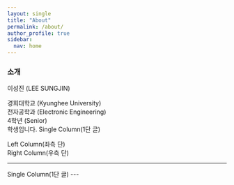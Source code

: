 ```yaml
---
layout: single
title: "About"
permalink: /about/
author_profile: true
sidebar:
  nav: home
---
```


### 소개
이성진 (LEE SUNGJIN)<br>

경희대학교 (Kyunghee University)<br>
전자공학과 (Electronic Engineering)<br>
4학년 (Senior)<br>
학생입니다.
Single Column(1단 글)
<div class="pull-left">
    Left Column(좌측 단)
</div>
<div class="pull-right">
    Right Column(우측 단)
</div>
<hr>
Single Column(1단 글)
---